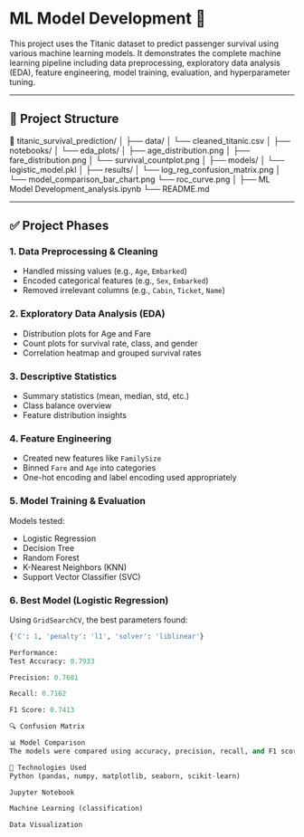 # ML Model Development 🚢

This project uses the Titanic dataset to predict passenger survival using various machine learning models. It demonstrates the complete machine learning pipeline including data preprocessing, exploratory data analysis (EDA), feature engineering, model training, evaluation, and hyperparameter tuning.

---

## 📂 Project Structure

📁 titanic_survival_prediction/
│
├── data/
│ └── cleaned_titanic.csv
│
├── notebooks/
│ └── eda_plots/
│ ├── age_distribution.png
│ ├── fare_distribution.png
│ └── survival_countplot.png
│
├── models/
│ └── logistic_model.pkl
│
├── results/
│ └── log_reg_confusion_matrix.png
│ └── model_comparison_bar_chart.png
  └── roc_curve.png
│
├── ML Model Development_analysis.ipynb
└── README.md


---

## ✅ Project Phases

### 1. Data Preprocessing & Cleaning
- Handled missing values (e.g., `Age`, `Embarked`)
- Encoded categorical features (e.g., `Sex`, `Embarked`)
- Removed irrelevant columns (e.g., `Cabin`, `Ticket`, `Name`)

### 2. Exploratory Data Analysis (EDA)
- Distribution plots for Age and Fare
- Count plots for survival rate, class, and gender
- Correlation heatmap and grouped survival rates

### 3. Descriptive Statistics
- Summary statistics (mean, median, std, etc.)
- Class balance overview
- Feature distribution insights

### 4. Feature Engineering
- Created new features like `FamilySize`
- Binned `Fare` and `Age` into categories
- One-hot encoding and label encoding used appropriately

### 5. Model Training & Evaluation
Models tested:
- Logistic Regression
- Decision Tree
- Random Forest
- K-Nearest Neighbors (KNN)
- Support Vector Classifier (SVC)

### 6. Best Model (Logistic Regression)
Using `GridSearchCV`, the best parameters found:
```python
{'C': 1, 'penalty': 'l1', 'solver': 'liblinear'}

Performance:
Test Accuracy: 0.7933

Precision: 0.7681

Recall: 0.7162

F1 Score: 0.7413

🔍 Confusion Matrix

📊 Model Comparison
The models were compared using accuracy, precision, recall, and F1 score. Results were saved in model_comparison_bar_chart.png.

🧠 Technologies Used
Python (pandas, numpy, matplotlib, seaborn, scikit-learn)

Jupyter Notebook

Machine Learning (classification)

Data Visualization

